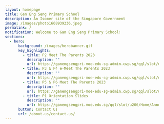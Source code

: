 ```yaml
---
layout: homepage
title: Gan Eng Seng Primary School
description: An Isomer site of the Singapore Government
image: /images/photo1668939236.jpeg
permalink: /
notification: Welcome to Gan Eng Seng Primary School!
sections:
  - hero:
      background: /images/herobanner.gif
      key_highlights:
        - title: P2 Meet The Parents 2023
          description: ""
          url: https://ganengsengpri-moe-edu-sg-admin.cwp.sg/qql/slot/u206/Quick%20Links/For%20Parents/P2%20MTP%20Website.pdf
        - title: P3 & P4 e-Meet The Parents 2023
          description: ""
          url: https://ganengsengpri-moe-edu-sg-admin.cwp.sg/qql/slot/u206/Quick%20Links/For%20Parents/2023%20P3%20and%20P4%20eMTP_10%20Jan%20for%20Website.pdf
        - title: P5 & P6 Meet The Parents 2023
          description: ""
          url: https://ganengsengpri-moe-edu-sg-admin.cwp.sg/qql/slot/u206/Quick%20Links/For%20Parents/2023%20P5%20and%20P6%20MTP%20YH%2012%20Jan%20website.pdf
        - title: P1 Orientation Slides
          description: ""
          url: https://ganengsengpri.moe.edu.sg/qql/slot/u206/Home/Announcement/P1%20Orientation%2021%20Nov%20-%20consolidated.pdf
      button: Contact Us
      url: /about-us/contact-us/
---
```

